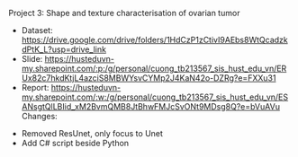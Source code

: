 Project 3: Shape and texture characterisation of ovarian tumor
  - Dataset: https://drive.google.com/drive/folders/1HdCzP1zCtivI9AEbs8WtQcadzkdPtK_L?usp=drive_link
  - Slide: https://husteduvn-my.sharepoint.com/:p:/g/personal/cuong_tb213567_sis_hust_edu_vn/ERUx82c7hkdKtjL4azciS8MBWYsvCYMp2J4KaN42o-DZRg?e=FXXu31
  - Report: https://husteduvn-my.sharepoint.com/:w:/g/personal/cuong_tb213567_sis_hust_edu_vn/ESANsgtQlLBIid_xM2BvmQMB8JtBhwFMJcSvONt9MDsg8Q?e=bVuAVu
Changes:
  + Removed ResUnet, only focus to Unet
  + Add C# script beside Python
